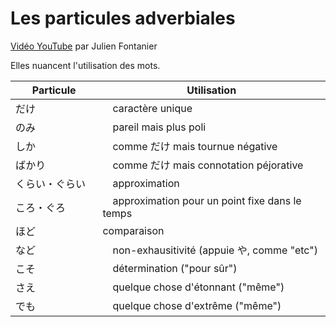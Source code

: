 # Les particules adverbiales

[Vidéo YouTube](https://www.youtube.com/watch?v=WhM9TT9UUUo) par Julien Fontanier

Elles nuancent l'utilisation des mots.

Particule | Utilisation
-------- | ------------
だけ　|　caractère unique
のみ　|　pareil mais plus poli
しか　|　comme だけ mais tournue négative
ばかり　|　comme だけ mais connotation péjorative
くらい・ぐらい　|　approximation
ころ・ぐろ|　approximation pour un point fixe dans le temps
ほど　| comparaison
など　|　non-exhausitivité (appuie や, comme "etc")
こそ　|　détermination ("pour sûr")
さえ　|　quelque chose d'étonnant ("même")
でも　|　quelque chose d'extrême ("même")
